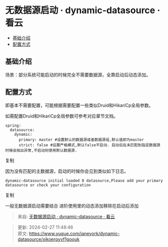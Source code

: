 # 无数据源启动 · dynamic-datasource · 看云

+ [基础介绍](https://www.kancloud.cn/tracy5546/dynamic-datasource/2268601#_2)
+ [配置方式](https://www.kancloud.cn/tracy5546/dynamic-datasource/2268601#_6)

## 基础介绍
场景：部分系统可能启动的时候完全不需要数据源，全靠启动后动态添加。

## 配置方式
即基本不需要配置，可能根据需要配置一些类似Druid和HikariCp全局参数。

如需配置Druid和HikariCp全局参数可参考对应章节文档。

```plain
spring:
  datasource:
    dynamic:
      primary: master #设置默认的数据源或者数据源组,默认值即为master
      strict: false #设置严格模式,默认false不启动. 启动后在未匹配到指定数据源时候会抛出异常,不启动则使用默认数据源.
```

复制

因为没有匹配的主数据源，启动的时候你会见到类似如下日志。

```plain
dynamic-datasource initial loaded 0 datasource,Please add your primary datasource or check your configuration
```

复制

一般无数据源启动需要结合 进阶使用里的动态添加移除在启动后添加  


> 来自: [无数据源启动 · dynamic-datasource · 看云](https://www.kancloud.cn/tracy5546/dynamic-datasource/2268601)
>



> 更新: 2024-02-27 11:48:46  
> 原文: <https://www.yuque.com/janeyork/dynamic-datasource/xikoerpyvf1goouk>